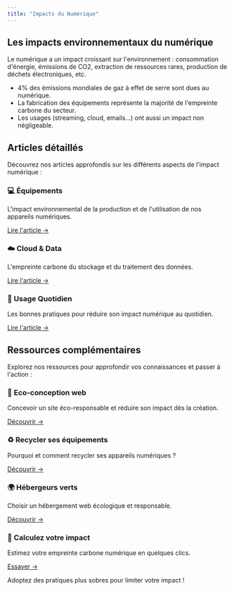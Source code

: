 ```yaml
---
title: "Impacts du Numérique"
---
```


## Les impacts environnementaux du numérique

Le numérique a un impact croissant sur l'environnement : consommation d'énergie, émissions de CO2, extraction de ressources rares, production de déchets électroniques, etc.

- 4% des émissions mondiales de gaz à effet de serre sont dues au numérique.
- La fabrication des équipements représente la majorité de l'empreinte carbone du secteur.
- Les usages (streaming, cloud, emails...) ont aussi un impact non négligeable.

## Articles détaillés

Découvrez nos articles approfondis sur les différents aspects de l'impact numérique :

<div class="themes-grid">
  <div class="theme-card">
    <h3><span class="theme-icon">💻</span> Équipements</h3>
    <p>L'impact environnemental de la production et de l'utilisation de nos appareils numériques.</p>
    <a href="/articles/equipements" class="lien-theme">Lire l'article →</a>
  </div>
  <div class="theme-card">
    <h3><span class="theme-icon">☁️</span> Cloud & Data</h3>
    <p>L'empreinte carbone du stockage et du traitement des données.</p>
    <a href="/articles/cloud" class="lien-theme">Lire l'article →</a>
  </div>
  <div class="theme-card">
    <h3><span class="theme-icon">📱</span> Usage Quotidien</h3>
    <p>Les bonnes pratiques pour réduire son impact numérique au quotidien.</p>
    <a href="/articles/usage" class="lien-theme">Lire l'article →</a>
  </div>
</div>

## Ressources complémentaires

Explorez nos ressources pour approfondir vos connaissances et passer à l'action :

<div class="themes-grid">
  <div class="theme-card">
    <h3><span class="theme-icon">🌱</span> Eco-conception web</h3>
    <p>Concevoir un site éco-responsable et réduire son impact dès la création.</p>
    <a href="/articles/ecoconception" class="lien-theme">Découvrir →</a>
  </div>
  <div class="theme-card">
    <h3><span class="theme-icon">♻️</span> Recycler ses équipements</h3>
    <p>Pourquoi et comment recycler ses appareils numériques ?</p>
    <a href="/articles/recyclage" class="lien-theme">Découvrir →</a>
  </div>
  <div class="theme-card">
    <h3><span class="theme-icon">🌍</span> Hébergeurs verts</h3>
    <p>Choisir un hébergement web écologique et responsable.</p>
    <a href="/articles/hebergeurs-verts" class="lien-theme">Découvrir →</a>
  </div>
  <div class="theme-card">
    <h3><span class="theme-icon">🧮</span> Calculez votre impact</h3>
    <p>Estimez votre empreinte carbone numérique en quelques clics.</p>
    <a href="/calculateur" class="lien-theme">Essayer →</a>
  </div>
</div>

Adoptez des pratiques plus sobres pour limiter votre impact ! 